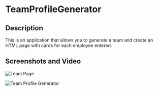 # TeamProfileGenerator


## Description
This is an application that allows you to generate a team and create an HTML page with cards for each employee entered.

## Screenshots and Video

![Team Page](https://user-images.githubusercontent.com/77472152/120861294-f2ab7f80-c53b-11eb-9341-b39486448bd6.png)

![Team Profile Generator](https://user-images.githubusercontent.com/77472152/120861372-11aa1180-c53c-11eb-8067-ff4efd52ef05.png)


